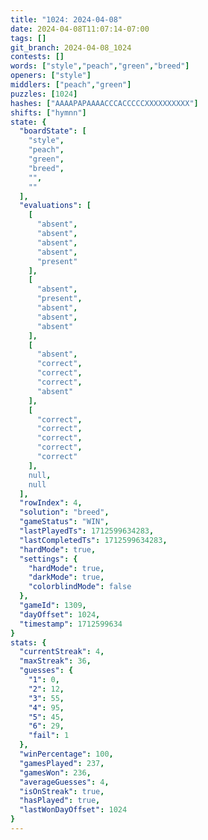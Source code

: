 ```yaml
---
title: "1024: 2024-04-08"
date: 2024-04-08T11:07:14-07:00
tags: []
git_branch: 2024-04-08_1024
contests: []
words: ["style","peach","green","breed"]
openers: ["style"]
middlers: ["peach","green"]
puzzles: [1024]
hashes: ["AAAAPAPAAAACCCACCCCCXXXXXXXXXX"]
shifts: ["hymnn"]
state: {
  "boardState": [
    "style",
    "peach",
    "green",
    "breed",
    "",
    ""
  ],
  "evaluations": [
    [
      "absent",
      "absent",
      "absent",
      "absent",
      "present"
    ],
    [
      "absent",
      "present",
      "absent",
      "absent",
      "absent"
    ],
    [
      "absent",
      "correct",
      "correct",
      "correct",
      "absent"
    ],
    [
      "correct",
      "correct",
      "correct",
      "correct",
      "correct"
    ],
    null,
    null
  ],
  "rowIndex": 4,
  "solution": "breed",
  "gameStatus": "WIN",
  "lastPlayedTs": 1712599634283,
  "lastCompletedTs": 1712599634283,
  "hardMode": true,
  "settings": {
    "hardMode": true,
    "darkMode": true,
    "colorblindMode": false
  },
  "gameId": 1309,
  "dayOffset": 1024,
  "timestamp": 1712599634
}
stats: {
  "currentStreak": 4,
  "maxStreak": 36,
  "guesses": {
    "1": 0,
    "2": 12,
    "3": 55,
    "4": 95,
    "5": 45,
    "6": 29,
    "fail": 1
  },
  "winPercentage": 100,
  "gamesPlayed": 237,
  "gamesWon": 236,
  "averageGuesses": 4,
  "isOnStreak": true,
  "hasPlayed": true,
  "lastWonDayOffset": 1024
}
---
```

<!-- more -->
